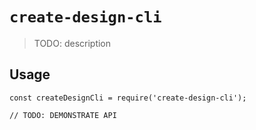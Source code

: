 # `create-design-cli`

> TODO: description

## Usage

```
const createDesignCli = require('create-design-cli');

// TODO: DEMONSTRATE API
```

